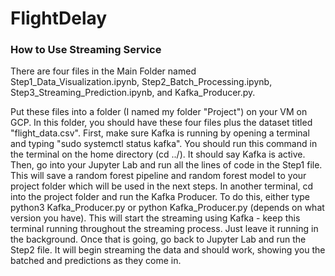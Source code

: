 # FlightDelay

### How to Use Streaming Service
There are four files in the Main Folder named Step1_Data_Visualization.ipynb, Step2_Batch_Processing.ipynb, Step3_Streaming_Prediction.ipynb, and Kafka_Producer.py.

Put these files into a folder (I named my folder "Project") on your VM on GCP. In this folder, you should have these four files plus the dataset titled "flight_data.csv". First, make sure Kafka is running by opening a terminal and typing "sudo systemctl status kafka". You should run this command in the terminal on the home directory (cd ../). It should say Kafka is active. Then, go into your Jupyter Lab and run all the lines of code in the Step1 file. This will save a random forest pipeline and random forest model to your project folder which will be used in the next steps. In another terminal, cd into the project folder and run the Kafka Producer. To do this, either type python3 Kafka_Producer.py or python Kafka_Producer.py (depends on what version you have). This will start the streaming using Kafka - keep this terminal running throughout the streaming process. Just leave it running in the background. Once that is going, go back to Jupyter Lab and run the Step2 file. It will begin streaming the data and should work, showing you the batched and predictions as they come in.
